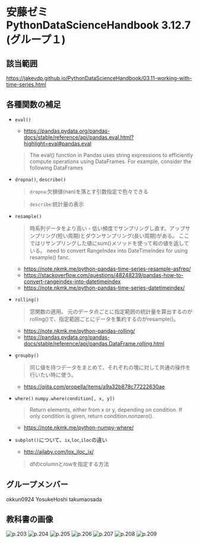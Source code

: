 # 安藤ゼミ PythonDataScienceHandbook 3.12.7 (グループ１)
## 該当範囲　
<https://jakevdp.github.io/PythonDataScienceHandbook/03.11-working-with-time-series.html>

## 各種関数の補足
- `eval()`

  - <https://pandas.pydata.org/pandas-docs/stable/reference/api/pandas.eval.html?highlight=eval#pandas.eval>
  > The eval() function in Pandas uses string expressions to efficiently compute operations using DataFrames. For example, consider the following DataFrames

- `dropna()`, `describe()`

    > `dropna`:欠損値(nan)を落とす引数指定で色々できる
    
    > `describe`:統計量の表示
    
- `resample()`
  > 時系列データをより高い・低い頻度でサンプリングし直す。アップサンプリング(短い周期)とダウンサンプリング(長い周期)がある。
  ここではリサンプリングした値にsum()メソッドを使って和の値を返している。
  need to convert RangeIndex into DateTimeIndex for using resample() fanc.
  
  - <https://note.nkmk.me/python-pandas-time-series-resample-asfreq/>
  - <https://stackoverflow.com/questions/48248239/pandas-how-to-convert-rangeindex-into-datetimeindex>
  - <https://note.nkmk.me/python-pandas-time-series-datetimeindex/>
- `rolling()`
  > 窓関数の適用。
    元のデータ点ごとに指定範囲の統計量を算出するのがrolling()で、指定範囲ごとにデータを集約するのがresample()。
    
  - <https://note.nkmk.me/python-pandas-rolling/>
  - <https://pandas.pydata.org/pandas-docs/stable/reference/api/pandas.DataFrame.rolling.html>
  
- `groupby()`
  > 同じ値を持つデータをまとめて、それぞれの塊に対して共通の操作を行いたい時に使う。
  
  - <https://qiita.com/propella/items/a9a32b878c77222630ae>
  
- `where()`
  `numpy.where(condition[, x, y])`
  > Return elements, either from x or y, depending on condition.
    If only condition is given, return condition.nonzero().
    
  - <https://note.nkmk.me/python-numpy-where/>
  
- `subplot()`について、`ix`,`loc`,`iloc`の違い

  - <http://ailaby.com/lox_iloc_ix/>
  > dfのcolumnとrowを指定する方法
  
## グループメンバー
okkun0924 YosukeHoshi takumaosada

## 教科書の画像

![p.203](https://user-images.githubusercontent.com/29570642/58529286-3bc1ee00-8215-11e9-8af2-2c4fccc7f8eb.JPG)
![p.204](https://user-images.githubusercontent.com/29570642/58529287-3bc1ee00-8215-11e9-80d0-5fdeff02da85.JPG)
![p.205](https://user-images.githubusercontent.com/29570642/58529288-3bc1ee00-8215-11e9-879f-6f31c32d4924.JPG)
![p.206](https://user-images.githubusercontent.com/29570642/58529289-3c5a8480-8215-11e9-9c97-59fbba4ff254.JPG)
![p.207](https://user-images.githubusercontent.com/29570642/58529290-3c5a8480-8215-11e9-8602-0dfe234aa663.JPG)
![p.208](https://user-images.githubusercontent.com/29570642/58529291-3c5a8480-8215-11e9-95fb-edf11aa65adc.JPG)
![p.209](https://user-images.githubusercontent.com/29570642/58529292-3c5a8480-8215-11e9-8c34-194aeed6c364.JPG)

